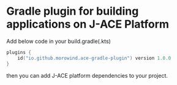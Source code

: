 # Gradle plugin for building applications on J-ACE Platform

Add below code in your build.gradle(.kts)

```kotlin
plugins {
    id("io.github.morowind.ace-gradle-plugin") version 1.0.0
}
```

then you can add J-ACE platform dependencies to your project.
